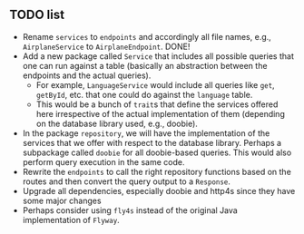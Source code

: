 TODO list
----------

- Rename `services` to `endpoints` and accordingly all file names, e.g., `AirplaneService` to `AirplaneEndpoint`. DONE!
- Add a new package called `Service` that includes all possible queries that one can run against a table (basically an abstraction between the endpoints and the actual queries).
	- For example, `LanguageService` would include all queries like `get`, `getById`, etc. that one could do against the `language` table.
	- This would be a bunch of `trait`s that define the services offered here irrespective of the actual implementation of them (depending on the database library used, e.g., doobie).
- In the package `repository`, we will have the implementation of the services that we offer with respect to the database library. Perhaps a subpackage called `doobie` for all doobie-based queries. This would also perform query execution in the same code.
- Rewrite the `endpoints` to call the right repository functions based on the routes and then convert the query output to a `Response`.
- Upgrade all dependencies, especially doobie and http4s since they have some major changes
- Perhaps consider using `fly4s` instead of the original Java implementation of `Flyway`.